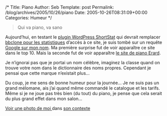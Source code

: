 /*
 Title: Piano
 Author: Seb
 Template: post
 Permalink: /blog/archives/2005/10/26/piano
 Date: 2005-10-26T08:31:09+00:00
 Categories: Humeur
*/
> Qui va piano, va sano

Aujourd&rsquo;hui, en testant le [plugin WordPress ShortStat][1] qui devrait remplacer [bbclone pour les statistiques][2] d&rsquo;accès à ce site, je suis tombé sur un requête [Google sur mon nom][3]. Ma première surprise fut de voir apparaître ce site dans le top 10. Mais la seconde fut de voir apparaître [le site de piano Erard][4].

Je n&rsquo;ignorai pas que je portai un nom célèbre, imaginez la classe quand on trouve votre nom dans le dictionnaire des noms propres. Cependant je pensai que cette marque n&rsquo;existait plus&#8230;

Du coup, je me sens de bonne humeur pour la journée&#8230; Je ne suis pas un grand mélomane, ais j&rsquo;ai quand même commandé le catalogue et les tarifs. Même si je ne joue pas très bien (du tout) du piano, je pense que cela serait du plus grand effet dans mon salon&#8230;

[Voir une photo de moi ][5] dans [son contexte ][6]

 [1]: http://dev.wp-plugins.org/wiki/wp-shortstat
 [2]: http://bbclone.de/
 [3]: http://www.google.fr/search?hl=fr&#038;q=%22S%C3%A9bastien+ERARD%22&#038;btnG=Rechercher&#038;meta=cr%3DcountryFR
 [4]: http://www.piano-erard.fr/
 [5]: http://perso.wanadoo.fr/jc.ingelaere/jaell/jpg/erard.jpg
 [6]: http://perso.wanadoo.fr/jc.ingelaere/jaell/expofr/erard.htm